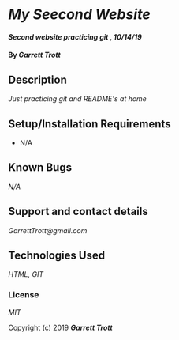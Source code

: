 # _My Seecond Website_

#### _Second website practicing git , 10/14/19_

#### By _**Garrett Trott**_

## Description

_Just practicing git and README's at home_

## Setup/Installation Requirements

* N/A


## Known Bugs

_N/A_

## Support and contact details

_GarrettTrott@gmail.com_

## Technologies Used

_HTML, GIT_

### License

*MIT*

Copyright (c) 2019 **_Garrett Trott_**
